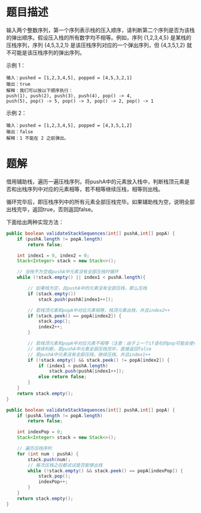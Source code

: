 # 题目描述

输入两个整数序列，第一个序列表示栈的压入顺序，请判断第二个序列是否为该栈的弹出顺序。假设压入栈的所有数字均不相等。例如，序列 {1,2,3,4,5} 是某栈的压栈序列，序列 {4,5,3,2,1} 是该压栈序列对应的一个弹出序列，但 {4,3,5,1,2} 就不可能是该压栈序列的弹出序列。

示例 1：

```
输入：pushed = [1,2,3,4,5], popped = [4,5,3,2,1]
输出：true
解释：我们可以按以下顺序执行：
push(1), push(2), push(3), push(4), pop() -> 4,
push(5), pop() -> 5, pop() -> 3, pop() -> 2, pop() -> 1
```


示例 2：

```
输入：pushed = [1,2,3,4,5], popped = [4,3,5,1,2]
输出：false
解释：1 不能在 2 之前弹出。
```



# 题解

借用辅助栈，遍历一遍压栈序列，将pushA中的元素放入栈中，判断栈顶元素是否和出栈序列中对应的元素相等，若不相等继续压栈，相等则出栈。

循环完毕后，即压栈序列中的所有元素全部压栈完毕。如果辅助栈为空，说明全部出栈完毕，返回true，否则返回false。

下面给出两种实现方法：

```java
public boolean validateStackSequences(int[] pushA,int[] popA) {
    if (pushA.length != popA.length)
        return false;

    int index1 = 0, index2 = 0;
    Stack<Integer> stack = new Stack<>();

    // 当栈不为空或pushA中元素没有全部压栈时循环
    while (!stack.empty() || index1 < pushA.length){

        // 如果栈为空，且pushA中的元素没有全部压栈，那么压栈
        if (stack.empty())
            stack.push(pushA[index1++]);

        // 若栈顶元素和popA中对应元素相等，栈顶元素出栈，并且index2++
        if (stack.peek() == popA[index2]) {
            stack.pop();
            index2++;
        }

        // 若栈顶元素和popA中对应元素不相等（注意：由于上一个if语句的pop可能会使栈为空，因此要确保栈不为空）
        // 继续判断，若pushA中元素全部压栈完毕，直接返回false
        // 若pushA中元素没有全部压栈，继续压栈，并且index1++
        if (!stack.empty() && stack.peek() != popA[index2]) {
            if (index1 < pushA.length)
                stack.push(pushA[index1++]);
            else return false;
        }
    }
    return stack.empty();
}
```

```java
public boolean validateStackSequences(int[] pushA,int[] popA) {
    if (pushA.length != popA.length)
        return false;

    int indexPop = 0;
    Stack<Integer> stack = new Stack<>();

    // 遍历压栈序列
    for (int num : pushA) {
        stack.push(num);
        // 每次压栈之后都试试是否能够出栈
        while (!stack.empty() && stack.peek() == popA[indexPop]) {
            stack.pop();
            indexPop++;
        }
    }
    return stack.empty();
}
```